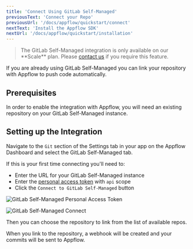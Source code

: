 ```yaml
---
title: 'Connect Using GitLab Self-Managed'
previousText: 'Connect your Repo'
previousUrl: '/docs/appflow/quickstart/connect'
nextText: 'Install the Appflow SDK'
nextUrl: '/docs/appflow/quickstart/installation'
---
```


<blockquote>
  <p>The GitLab Self-Managed integration is only available on our **Scale** plan.
  Please <a href="/sales">contact us</a> if you require this feature.
  </p>
</blockquote>

If you are already using GitLab Self-Managed
you can link your repository with Appflow to push code automatically.

## Prerequisites
In order to enable the integration with Appflow, you will need an existing repository on
your GitLab Self-Managed instance.

## Setting up the Integration
Navigate to the `Git` section of the Settings tab in your app on the
Appflow Dashboard and select the GitLab Self-Managed tab.

If this is your first time connecting you'll need to:
* Enter the URL for your GitLab Self-Managed instance
* Enter the [personal access token](https://docs.gitlab.com/ee/user/profile/personal_access_tokens.html) with `api` scope
* Click the `Connect to GitLab Self-Managed` button

![GitLab Self-Managed Personal Access Token](/docs/assets/img/appflow/gitlab-self-managed-token.png)

![GitLab Self-Managed Connect](/docs/assets/img/appflow/gitlab-self-managed-connect-app.png)

Then you can choose the repository to link from the list of available repos.

When you link to the repository, a webhook will be created
and your commits will be sent to Appflow.
